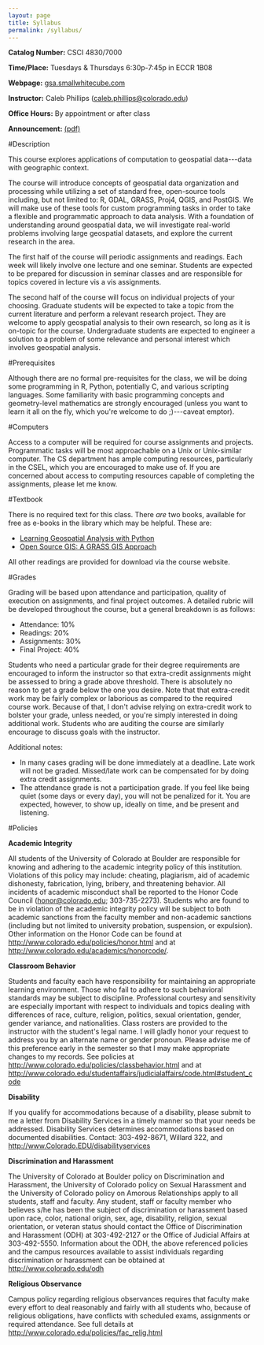 ```yaml
---
layout: page
title: Syllabus
permalink: /syllabus/
---
```

**Catalog Number:** CSCI 4830/7000

**Time/Place:** Tuesdays & Thursdays 6:30p-7:45p in ECCR 1B08

**Webpage:** [gsa.smallwhitecube.com](http://gsa.smallwhitecube.com)

**Instructor:** Caleb Phillips (caleb.phillips@colorado.edu)

**Office Hours:** By appointment or after class

**Announcement:** [(pdf)](/pdfs/announcement.pdf)

#Description

This course explores applications of computation to geospatial data---data with geographic context. 

The course will introduce concepts of geospatial data organization and processing while utilizing 
a set of standard free, open-source tools including, but not limited to: R, GDAL, GRASS, Proj4,
QGIS, and PostGIS. We will make use of these tools for custom programming tasks in order to take
a flexible and programmatic approach to data analysis. With a foundation of understanding around
geospatial data, we will investigate real-world problems involving large geospatial datasets, and
explore the current research in the area. 

The first half of the course will periodic assignments and readings. Each week
will likely involve one lecture and one seminar. Students are expected to be prepared for discussion
in seminar classes and are responsible for topics covered in lecture vis a vis assignments.

The second half of the course will focus on individual projects of your choosing. Graduate students
will be expected to take a topic from the current literature and perform a relevant research project.
They are welcome to apply geospatial analysis to their own research, so long as it is on-topic for the
course. Undergraduate students are expected to engineer a solution to a problem of some relevance and personal interest
which involves geospatial analysis.

#Prerequisites

Although there are no formal pre-requisites for the class, we will be doing some programming in R, Python, potentially
C, and various scripting languages. Some familiarity with basic programming concepts and geometry-level
mathematics are strongly encouraged (unless you want to learn it all on the fly, which you're welcome
to do ;)---caveat emptor).

#Computers

Access to a computer will be required for course assignments and projects. Programmatic tasks will be most approachable on a Unix or Unix-similar computer. The CS department has ample computing resources, particularly in the CSEL, which you are encouraged to make use of. If you are concerned about access to computing resources capable of completing the assignments, please let me know.

#Textbook

There is no required text for this class. There *are* two books, available for free as e-books in the library which may be helpful. These are:

 * [Learning Geospatial Analysis with Python](http://libraries.colorado.edu/record=b7678125~S3)
 * [Open Source GIS: A GRASS GIS Approach](http://libraries.colorado.edu/record=b5495267~S3)
 
All other readings are provided for download via the course website.
 
#Grades

Grading will be based upon attendance and participation, quality of execution on assignments, and
final project outcomes. A detailed rubric will be developed throughout the course, but a general breakdown is as follows:

  * Attendance: 10%
  * Readings: 20%
  * Assignments: 30%
  * Final Project: 40%
  
Students who need a particular grade for their degree requirements are encouraged to inform the instructor so that extra-credit assignments might be assessed to bring a grade above threshold. There is absolutely no reason to get a grade below the one you desire. Note that that extra-credit work may be fairly complex or laborious as compared to the required course work. Because of that, I don't advise relying on extra-credit work to bolster your grade, unless needed, or you're simply interested in doing additional work. Students who are auditing the course are similarly encourage to discuss goals with the instructor.

Additional notes: 

  * In many cases grading will be done immediately at a deadline. Late work will not be graded. Missed/late work can be compensated for by doing extra credit assignments. 
  * The attendance grade is not a participation grade. If you feel like being quiet (some days or every day), you will not be penalized for it. You are expected, however, to show up, ideally on time, and be present and listening.

#Policies

**Academic Integrity**

All students of the University of Colorado at Boulder are responsible for knowing and adhering to the academic integrity policy of this institution. Violations of this policy may include: cheating, plagiarism, aid of academic dishonesty, fabrication, lying, bribery, and threatening behavior. All incidents of academic misconduct shall be reported to the Honor Code Council (honor@colorado.edu; 303-735-2273). Students who are found to be in violation of the academic integrity policy will be subject to both academic sanctions from the faculty member and non-academic sanctions (including but not limited to university probation, suspension, or expulsion). Other information on the Honor Code can be found at http://www.colorado.edu/policies/honor.html and at http://www.colorado.edu/academics/honorcode/.

**Classroom Behavior**

Students and faculty each have responsibility for maintaining an appropriate learning environment. Those who fail to adhere to such behavioral standards may be subject to discipline. Professional courtesy and sensitivity are especially important with respect to individuals and topics dealing with differences of race, culture, religion, politics, sexual orientation, gender, gender variance, and nationalities. Class rosters are provided to the instructor with the student's legal name. I will gladly honor your request to address you by an alternate name or gender pronoun. Please advise me of this preference early in the semester so that I may make appropriate changes to my records. See policies at http://www.colorado.edu/policies/classbehavior.html and at http://www.colorado.edu/studentaffairs/judicialaffairs/code.html#student_code

**Disability**

If you qualify for accommodations because of a disability, please submit to me a letter from Disability Services in a timely manner so that your needs be addressed. Disability Services determines accommodations based on documented disabilities. Contact: 303-492-8671, Willard 322, and http://www.Colorado.EDU/disabilityservices

**Discrimination and Harassment**

The University of Colorado at Boulder policy on Discrimination and Harassment, the University of Colorado policy on Sexual Harassment and the University of Colorado policy on Amorous Relationships apply to all students, staff and faculty. Any student, staff or faculty member who believes s/he has been the subject of discrimination or harassment based upon race, color, national origin, sex, age, disability, religion, sexual orientation, or veteran status should contact the Office of Discrimination and Harassment (ODH) at 303-492-2127 or the Office of Judicial Affairs at 303-492-5550. Information about the ODH, the above referenced policies and the campus resources available to assist individuals regarding discrimination or harassment can be obtained at http://www.colorado.edu/odh

**Religious Observance**

Campus policy regarding religious observances requires that faculty make every effort to deal reasonably and fairly with all students who, because of religious obligations, have conflicts with scheduled exams, assignments or required attendance. See full details at http://www.colorado.edu/policies/fac_relig.html
